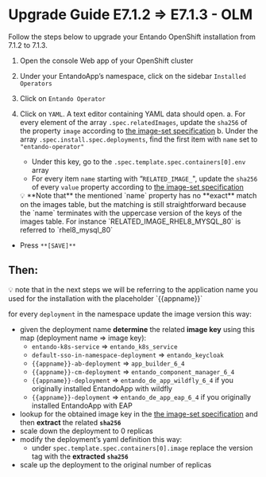 # Upgrade Guide E7.1.2 ⇒ E7.1.3 - OLM

Follow the steps below to upgrade your Entando OpenShift installation from 7.1.2 to 7.1.3.

1. Open the console Web app of your OpenShift cluster
2. Under your EntandoApp’s namespace, click on the sidebar `Installed Operators`
3. Click on `Entando Operator`
4. Click on `YAML`. A text editor containing YAML data should open.
  a. For every element of the array `.spec.relatedImages`, update the `sha256` of the property `image` according to [the image-set specification](https://github.com/entando-k8s/entando-k8s-operator-bundle/blob/v7.1.3/values.yaml)
  b. Under the array `.spec.install.spec.deployments`, find the first item with `name` set to `"entando-operator"`
    - Under this key, go to the `.spec.template.spec.containers[0].env` array
    - For every item `name` starting with “`RELATED_IMAGE_`", update the `sha256` of every `value` property according to [the image-set specification](https://github.com/entando-k8s/entando-k8s-operator-bundle/blob/develop/values.yaml)
    
    <aside>
    💡 **Note that** the mentioned `name` property has no **exact** match on the images table, but the matching is still straightforward because the `name` terminates with the uppercase version of the keys of the images table. For instance `RELATED_IMAGE_RHEL8_MYSQL_80` is referred to `rhel8_mysql_80`
    
    </aside>
    
- Press `**[SAVE]**`

## Then:

<aside>
💡 note that in the next steps we will be referring to the application name you used for the installation with the placeholder `{{appname}}`

</aside>

for every `deployment` in the namespace update the image version this way:

- given the deployment name **determine** the related **image key** using this map (deployment name ⇒ image key):
    - `entando-k8s-service` ⇒ `entando_k8s_service`
    - `default-sso-in-namespace-deployment` ⇒ `entando_keycloak`
    - `{{appname}}-ab-deployment` ⇒ `app_builder_6_4`
    - `{{appname}}-cm-deployment` ⇒ `entando_component_manager_6_4`
    - `{{appname}}-deployment` ⇒ `entando_de_app_wildfly_6_4` if you originally installed EntandoApp with wildfly
    - `{{appname}}-deployment` ⇒ `entando_de_app_eap_6_4` if you originally installed EntandoApp with EAP
- lookup for the obtained image key in the [the image-set specification](https://github.com/entando-k8s/entando-k8s-operator-bundle/blob/v7.1.3/values.yaml) and then **extract** the related **`sha256`**
- scale down the deployment to 0 replicas
- modify the deployment’s yaml definition this way:
    - under `spec.template.spec.containers[0].image` replace the version tag with the **extracted** **`sha256`**
- scale up the deployment to the original number of replicas